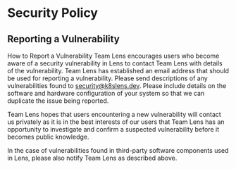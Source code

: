 # Security Policy

## Reporting a Vulnerability

How to Report a Vulnerability
Team Lens encourages users who become aware of a security vulnerability in Lens to contact Team Lens with details of the vulnerability. Team Lens has established an email address that should be used for reporting a vulnerability. Please send descriptions of any vulnerabilities found to security@k8slens.dev. Please include details on the software and hardware configuration of your system so that we can duplicate the issue being reported.


Team Lens hopes that users encountering a new vulnerability will contact us privately as it is in the best interests of our users that Team Lens has an opportunity to investigate and confirm a suspected vulnerability before it becomes public knowledge.

In the case of vulnerabilities found in third-party software components used in Lens, please also notify Team Lens as described above.
